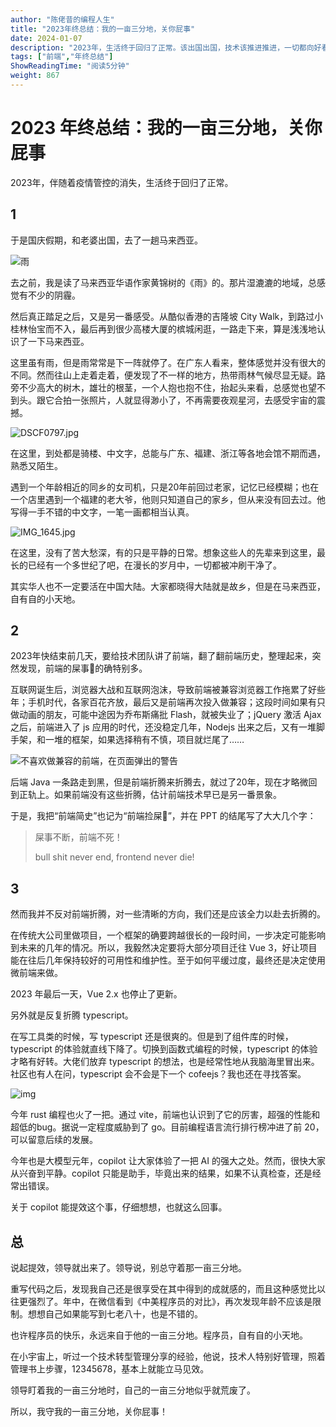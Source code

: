 ```yaml
---
author: "陈佬昔的编程人生"
title: "2023年终总结：我的一亩三分地，关你屁事"
date: 2024-01-07
description: "2023年，生活终于回归了正常。该出国出国，技术该推进推进，一切都向好看。但领导说，别总守着那一亩三分地……"
tags: ["前端","年终总结"]
ShowReadingTime: "阅读5分钟"
weight: 867
---
```

2023 年终总结：我的一亩三分地，关你屁事
======================

2023年，伴随着疫情管控的消失，生活终于回归了正常。

1
-

于是国庆假期，和老婆出国，去了一趟马来西亚。

![雨](https://p3-juejin.byteimg.com/tos-cn-i-k3u1fbpfcp/83fd998693d545c1a603c491550c4a65~tplv-k3u1fbpfcp-jj-mark:3024:0:0:0:q75.awebp#?w=270&h=396&s=46831&e=jpg&b=021b09)

去之前，我是读了马来西亚华语作家黄锦树的《雨》的。那片湿漉漉的地域，总感觉有不少的阴霾。

然后真正踏足之后，又是另一番感受。从酷似香港的吉隆坡 City Walk，到路过小桂林怡宝而不入，最后再到很少高楼大厦的槟城闲逛，一路走下来，算是浅浅地认识了一下马来西亚。

这里虽有雨，但是雨常常是下一阵就停了。在广东人看来，整体感觉并没有很大的不同。然而往山上走着走着，便发现了不一样的地方，热带雨林气候尽显无疑。路旁不少高大的树木，雄壮的根茎，一个人抱也抱不住，抬起头来看，总感觉也望不到头。跟它合拍一张照片，人就显得渺小了，不再需要夜观星河，去感受宇宙的震撼。

![DSCF0797.jpg](https://p9-juejin.byteimg.com/tos-cn-i-k3u1fbpfcp/c0ad32a73d2f455189a81c21f432182d~tplv-k3u1fbpfcp-jj-mark:3024:0:0:0:q75.awebp#?w=1040&h=1560&s=828397&e=jpg&b=33332a)

在这里，到处都是骑楼、中文字，总能与广东、福建、浙江等各地会馆不期而遇，熟悉又陌生。

遇到一个年龄相近的同乡的女司机，只是20年前回过老家，记忆已经模糊；也在一个店里遇到一个福建的老大爷，他则只知道自己的家乡，但从来没有回去过。他写得一手不错的中文字，一笔一画都相当认真。

![IMG_1645.jpg](https://p3-juejin.byteimg.com/tos-cn-i-k3u1fbpfcp/673189828c2a48d0b1e709c2d3bc6962~tplv-k3u1fbpfcp-jj-mark:3024:0:0:0:q75.awebp#?w=756&h=1008&s=381437&e=jpg&b=d4cbc0)

在这里，没有了苦大愁深，有的只是平静的日常。想象这些人的先辈来到这里，最长的已经有一个多世纪了吧，在漫长的岁月中，一切都被冲刷干净了。

其实华人也不一定要活在中国大陆。大家都晓得大陆就是故乡，但是在马来西亚，自有自的小天地。

2
-

2023年快结束前几天，要给技术团队讲了前端，翻了翻前端历史，整理起来，突然发现，前端的屎事💩的确特别多。

互联网诞生后，浏览器大战和互联网泡沫，导致前端被兼容浏览器工作拖累了好些年；手机时代，各家百花齐放，最后又是前端再次投入做兼容；这段时间如果有只做动画的朋友，可能中途因为乔布斯痛批 Flash，就被失业了；jQuery 激活 Ajax 之后，前端进入了 js 应用的时代，还没稳定几年，Nodejs 出来之后，又有一堆脚手架，和一堆的框架，如果选择稍有不慎，项目就烂尾了……

![不喜欢做兼容的前端，在页面弹出的警告](https://p3-juejin.byteimg.com/tos-cn-i-k3u1fbpfcp/25abf67ae705458aa94dc7852255c637~tplv-k3u1fbpfcp-jj-mark:3024:0:0:0:q75.awebp#?w=679&h=198&s=185360&e=png&b=fcf9f9)

后端 Java 一条路走到黑，但是前端折腾来折腾去，就过了20年，现在才略微回到正轨上。如果前端没有这些折腾，估计前端技术早已是另一番景象。

于是，我把“前端简史”也记为“前端捡屎💩”，并在 PPT 的结尾写了大大几个字：

> 屎事不断，前端不死！
> 
> bull shit never end, frontend never die!

3
-

然而我并不反对前端折腾，对一些清晰的方向，我们还是应该全力以赴去折腾的。

在传统大公司里做项目，一个框架的确要跨越很长的一段时间，一步决定可能影响到未来的几年的情况。所以，我毅然决定要将大部分项目迁往 Vue 3，好让项目能在往后几年保持较好的可用性和维护性。至于如何平缓过度，最终还是决定使用微前端来做。

2023 年最后一天，Vue 2.x 也停止了更新。

另外就是反复折腾 typescript。

在写工具类的时候，写 typescript 还是很爽的。但是到了组件库的时候，typescript 的体验就直线下降了。切换到函数式编程的时候，typescript 的体验才略有好转。大佬们放弃 typescript 的想法，也是经常性地从我脑海里冒出来。社区也有人在问，typescript 会不会是下一个 cofeejs？我也还在寻找答案。

![img](https://p3-juejin.byteimg.com/tos-cn-i-k3u1fbpfcp/c21e8124e7a649568e7d70e8b70953d1~tplv-k3u1fbpfcp-jj-mark:3024:0:0:0:q75.awebp#?w=1258&h=1334&s=114068&e=webp&b=ffffff)

今年 rust 编程也火了一把。通过 vite，前端也认识到了它的厉害，超强的性能和超低的bug。据说一定程度威胁到了 go。目前编程语言流行排行榜冲进了前 20，可以留意后续的发展。

今年也是大模型元年，copilot 让大家体验了一把 AI 的强大之处。然而，很快大家从兴奋到平静。copilot 只能是助手，毕竟出来的结果，如果不认真检查，还是经常出错误。

关于 copilot 能提效这个事，仔细想想，也就这么回事。

总
-

说起提效，领导就出来了。领导说，别总守着那一亩三分地。

重写代码之后，发现我自己还是很享受在其中得到的成就感的，而且这种感觉比以往更强烈了。年中，在微信看到《中美程序员的对比》，再次发现年龄不应该是限制。想想自己如果能写到七老八十，也是不错的。

也许程序员的快乐，永远来自于他的一亩三分地。程序员，自有自的小天地。

在小宇宙上，听过一个技术转型管理分享的经验，他说，技术人特别好管理，照着管理书上步骤，12345678，基本上就能立马见效。

领导盯着我的一亩三分地时，自己的一亩三分地似乎就荒废了。

所以，我守我的一亩三分地，关你屁事！